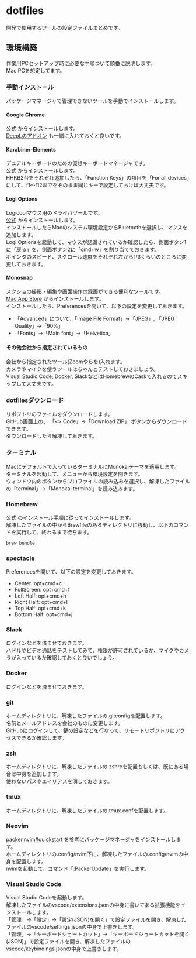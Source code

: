 # dotfiles
開発で使用するツールの設定ファイルまとめです。

## 環境構築
作業用PCセットアップ時に必要な手順ついて順番に説明します。  
Mac PCを想定してます。

### 手動インストール
パッケージマネージャで管理できないツールを手動でインストールします。

#### Google Chrome
[公式](https://www.google.com/intl/ja_jp/chrome/) からインストールします。  
[DeepLのアドオン](https://www.deepl.com/ja/chrome-extension) も一緒に入れておくと良いです。

#### Karabiner-Elements
デュアルキーボードのための仮想キーボードマネージャです。  
[公式](https://karabiner-elements.pqrs.org/) からインストールします。  
HHKB2台をそれぞれ追加したら、「Function Keys」の項目を「For all devices」にして、f1〜f12までをそのまま同じキーで設定しておけば大丈夫です。

#### Logi Options
Logicoolマウス用のドライバツールです。  
[公式](https://www.logicool.co.jp/ja-jp/software/options.html) からインストールします。  
インストールしたらMacのシステム環境設定からBluetoothを選択し、マウスを追加します。  
Logi Optionsを起動して、マウスが認識されているか確認したら、側面ボタン1に「戻る」を、側面ボタン2に「cmd+w」を割り当てておきます。  
ポインタのスピード、スクロール速度をそれぞれ左から1/3くらいのところに変更しておきます。

#### Monosnap
スクショの撮影・編集や画面操作の録画ができる便利なツールです。  
[Mac App Store](https://apps.apple.com/jp/app/monosnap-screenshot-editor/id540348655?mt=12) からインストールします。  
インストールしたら、Preferencesを開いて、以下の設定を変更しておきます。
- 「Advanced」について、「Image File Format」->「JPEG」, 「JPEG Quality」->「90%」
- 「Fonts」->「Main font」->「Helvetica」

#### その他会社から指定されているもの
会社から指定されたツール(Zoomやらを)入れます。  
カメラやマイクを使うツールはちゃんとテストしておきましょう。  
Visual Studio Code, Docker, SlackなどはHomebrewのCaskで入れるのでスキップして大丈夫です。

### dotfilesダウンロード
リポジトリのファイルをダウンロードします。  
GitHub画面上の、 「<> Code」->「Download ZIP」 ボタンからダウンロードできます。  
ダウンロードしたら解凍しておきます。

### ターミナル
Macにデフォルトで入っているターミナルにMonokaiテーマを適用します。  
ターミナルを起動して、メニューから環境設定を開きます。  
ウィンドウ内のボタンからプロファイルの読み込みを選択し、解凍したファイルの「terminal」->「Monokai.terminal」を読み込みます。

### Homebrew
[公式](https://brew.sh/index_ja) のインストール手順に従ってインストールします。  
解凍したファイルの中からBrewfileのあるディレクトリに移動し、以下のコマンドを実行して、終わるまで待ちます。

```zsh
brew bundle 
```

### spectacle
Preferencesを開いて、以下の設定を変更しておきます。
- Center: opt+cmd+c
- FullScreen: opt+cmd+f
- Left Half: opt+cmd+h
- Right Half: opt+cmd+l
- Top Half: opt+cmd+k
- Bottom Half: opt+cmd+j

### Slack
ログインなどを済ませておきます。  
ハドルやビデオ通話をテストしてみて、権限が許可されているか、マイクやカメラが入っているか確認しておくと良いでしょう。

### Docker
ログインなどを済ませておきます。

### git
ホームディレクトリに、解凍したファイルの.gitconfigを配置します。  
名前とメールアドレスを会社のものに変更します。  
GitHubにログインして、鍵の設定などを行なって、リモートリポジトリにアクセスできるか確認します。

### zsh
ホームディレクトリに、解凍したファイルの.zshrcを配置もしくは、既にある場合は中身を追加します。  
使わないパスやエイリアスを消しておきます。

### tmux
ホームディレクトリに、解凍したファイルの.tmux.confを配置します。

### Neovim
 [packer.nvim#quickstart](https://github.com/wbthomason/packer.nvim#quickstart) を参考にパッケージマネージャをインストールします。  
ホームディレクトリの.config/nvim下に、解凍したファイルの.config/nvimの中身を配置します。  
nvimを起動して、コマンド「:PackerUpdate」を実行します。

### Visual Studio Code
Visual Studio Codeを起動します。  
解凍したファイルのvscode/extensions.jsonの中身に書いてある拡張機能をインストールします。  
「管理」->「設定」->「設定(JSON)を開く」で設定ファイルを開き、解凍したファイルのvscode/settings.jsonの中身で上書きします。  
「管理」->「キーボードショートカット」->「キーボードショートカットを開く(JSON)」で設定ファイルを開き、解凍したファイルのvscode/keybindings.jsonの中身で上書きします。  